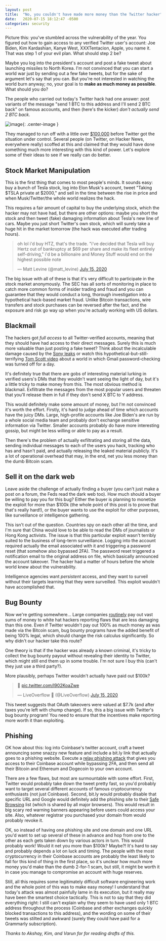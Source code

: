 ```yaml
---
layout: post
title:  "No, you couldn't have made more money than the Twitter hacker"
date:   2020-07-15 18:12:47 -0500
categories: security
---
```


<style>
  .center {
    margin-left: auto;
    margin-right: auto;
  }
</style>

Picture this: you've stumbled across the vulnerability of the year. You figured out how to gain access to any verified Twitter user's account: Joe Biden, Kim Kardashian, Kanye West, XXXTentacion, Apple, you name it. That was step 1 of your evil plan. What should step 2 be?

Maybe you log into the president's account and post a fake tweet about launching missiles to North Korea. I'm not convinced that you can start a world war just by sending out a few fake tweets, but for the sake of argument let's say that you can. But you're not interested in watching the world burn anyway; no, your goal is to **make as much money as possible**. What should you do?

The people who carried out today's Twitter hack had one answer: post variants of the message "send 1 BTC to this address and I'll send 2 BTC back"  on famous accounts, and then (here's the kicker) *don't actually send 2 BTC back*.

![image](https://video-images.vice.com/test-uploads/_uncategorized/1594848885006-image.png){: .center-image }

They managed to run off with a little over [$100,000](https://www.blockchain.com/btc/address/bc1qxy2kgdygjrsqtzq2n0yrf2493p83kkfjhx0wlh?page=2) before Twitter got the situation under control. Several people (on Twitter, on Hacker News, everywhere really) scoffed at this and claimed that they would have done something much more interesting with this kind of power. Let's explore some of their ideas to see if we really can do better.

<!--more-->

## Stock Market Manipulation

This is the first thing that comes to most people's minds. It sounds easy: buy a bunch of Tesla stock, log into Elon Musk's account, tweet "Taking $TSLA private at $2000," and sell in the time between the rise in price and when Musk/Twitter/the whole world realizes the hack.

This requires a fair amount of capital to buy the underlying stock, which the hacker may not have had, but there are other options: maybe you short the stock and then tweet (fake) damaging information about Tesla's new line of cars. Maybe you just short Twitter's own stock, which will surely take a huge hit in the market tomorrow (the hack was executed after trading hours).

<blockquote class="twitter-tweet tw-align-center"><p lang="en" dir="ltr">oh lol i&#39;d buy HTZ, that&#39;s the trade. &quot;i&#39;ve decided that Tesla will buy Hertz out of bankruptcy at $69 per share and make its fleet entirely self-driving,&quot; i&#39;d be a billionaire and Money Stuff would end on the highest possible note</p>&mdash; Matt Levine (@matt_levine) <a href="https://twitter.com/matt_levine/status/1283503080978489344?ref_src=twsrc%5Etfw">July 15, 2020</a></blockquote> <script async src="https://platform.twitter.com/widgets.js" charset="utf-8"></script>

The big issue with all of these is that it's very difficult to participate in the stock market anonymously. The SEC has all sorts of monitoring in place to catch more common forms of insider trading and fraud and you can guarantee that they would conduct a long, thorough investigation into a hypothetical hack-based market fraud. Unlike Bitcoin transactions, wire transfers and stock purchases can be reversed after the fact, and the exposure and risk go way up when you're actually working with US dollars.

## Blackmail

The hackers got *full access* to all Twitter-verified accounts, meaning that they should have had access to their direct messages. Surely this is much more valuable than just posting a fake tweet? Think about the incalculable damage caused by the [Sony leaks](https://www.vanityfair.com/news/2019/10/the-untold-story-of-the-sony-hack) or watch this hypothetical-but-still-terrifying [Tom Scott video](https://www.youtube.com/watch?v=y4GB_NDU43Q) about a world in which Gmail password-checking was turned off for a day.

It's definitely true that there are gobs of interesting material lurking in verified users's DMs that they wouldn't want seeing the light of day, but it's a little tricky to make money from this. The most obvious method is blackmail. Exfiltrate the messages from the most popular users and threaten that you'll release them in full if they don't send X BTC to Y address.

This would definitely make some amount of money, but I'm not convinced it's worth the effort. Firstly, it's hard to judge ahead of time which accounts have the juicy DMs. Large, high-profile accounts like Joe Biden's are run by a whole social media team and probably don't exchange sensitive information via Twitter. Smaller accounts probably do have more interesting gossip, but might be less willing or able to pay as a result.

Then there's the problem of actually exfiltrating and storing all the data, sending individual messages to each of the users you hack, tracking who has and hasn't paid, and actually releasing the leaked material publicly. It's a lot of operational overhead that may, in the end, net you less money than the dumb Bitcoin scam.

## Sell it on the dark web

Leave aside the challenge of actually finding a buyer (you can't just make a post on a forum, the Feds read the dark web too). How much should a buyer be willing to pay you for this bug? Either the buyer is planning to monetize the exploit for more than $100k (the whole point of this post is to prove that that's really hard!), or the buyer wants to use the exploit for other purposes, like surveillance or intelligence gathering.

This isn't out of the question. Countries spy on each other all the time, and I'm sure that China would love to be able to read the DMs of journalists or Hong Kong activists. The issue is that this particular exploit wasn't terribly suited to the business of long-term surveillance. Logging into the account required actually the email associated with it and triggering a password reset (that somehow also bypassed 2FA). The password reset triggered a notification email to the original address on file, which basically announced the account takeover. The hacker had a matter of hours before the whole world knew about the vulnerability.

Intelligence agencies want *persistent* access, and they want to surveil without their targets learning that they were surveilled. This exploit wouldn't have accomplished that.

## Bug Bounty

Now we're getting somewhere... Large companies [routinely](https://www.forbes.com/sites/johnkoetsier/2020/05/31/hacker-finds-huge-apple-security-hole-apple-pays-100000-bug-bounty/#576388b36894) pay out vast sums of money to white hat hackers reporting flaws that are less damaging than this one. Even if Twitter wouldn't pay out 100% as much money as was made via the Bitcoin scam, bug bounty programs have the added benefit of being 100% legal, which should change the risk calculus significantly. So why didn't our hacker take this route?

One theory is that if the hacker was already a known criminal, it's tricky to collect the bug bounty payout without revealing their identity to Twitter, which might still end them up in some trouble. I'm not sure I buy this (can't they just use a third party?).

More plausibly, perhaps Twitter wouldn't actually have paid out $100k?

<blockquote class="twitter-tweet tw-align-center"><p lang="und" dir="ltr">🤔 <a href="https://t.co/I902KoaZwe">pic.twitter.com/I902KoaZwe</a></p>&mdash; LiveOverflow 🔴 (@LiveOverflow) <a href="https://twitter.com/LiveOverflow/status/1283511782380908545?ref_src=twsrc%5Etfw">July 15, 2020</a></blockquote> <script async src="https://platform.twitter.com/widgets.js" charset="utf-8"></script>

This tweet suggests that OAuth takeovers were valued at $7.7k (and after taxes you're left with chump change). If so, this a big issue with Twitter's bug bounty program! You need to ensure that the incentives make reporting more worth it than exploiting.

## Phishing

OK how about this: log into Coinbase's twitter account, craft a tweet announcing some snazzy new feature and include a bit.ly link that actually goes to a phishing website. Execute a [relay phishing attack](https://fortenf.org/e/2018/05/29/coinbase-phishing.html) that gives you access to their Coinbase account while bypassing 2FA, and then send all their Bitcoin and Ethereum and Dogecoin to your own account.

There are a few flaws, but most are surmountable with some effort. First, Twitter would probably take down the tweet pretty fast, so you'd probably want to target several different accounts of famous cryptocurrency enthusiasts (not just Coinbase). Second, bit.ly would probably disable that specific URL and Google would definitely add the phishing site to their [Safe Browsing](https://safebrowsing.google.com/) list (which is shared by all major browsers). This would result in big scary red warning banners appearing before users could access your site. Also, whatever registrar you purchased your domain from would probably revoke it.

OK, so instead of having one phishing site and one domain and one URL you'd want to set up several of these in advance and hop from one to the other as each gets taken down by various actors in turn. This would probably work! Would it net you more than $100k? Maybe?! It's hard to say and probably depends a lot on luck and timing. The people with the most cryptocurrency in their Coinbase accounts are probably the least likely to fall for this kind of thing in the first place, so it's unclear how much more money you'd make than the dumb 2-for-1 scam, but still, it might be worth it in case you manage to compromise an account with huge reserves.

Still, all this requires some legitimately difficult software engineering work and the whole point of this was to make easy money! I understand that today's attack was almost painfully lame in its execution, but it really may have been the smartest choice tactically. This is not to say that they did everything right: I still can't explain why they seem to have used only 1 BTC address throughout the process (Coinbase and other exchanges quickly blocked transactions to this address), and the wording on some of their tweets was stilted and awkward (surely they could have paid for a Grammarly subscription).

*Thanks to Akshay, Kim, and Varun for for reading drafts of this.*
